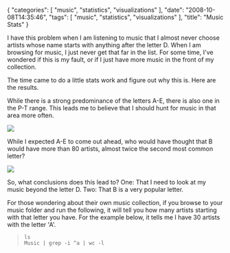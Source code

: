 {
    "categories": [
        "music", 
        "statistics", 
        "visualizations"
    ], 
    "date": "2008-10-08T14:35:46", 
    "tags": [
        "music", 
        "statistics", 
        "visualizations"
    ], 
    "title": "Music Stats"
}

I have this problem when I am listening to music that I almost never choose artists whose name starts with anything after the letter D. When I am browsing for music, I just never get that far in the list. For some time, I've wondered if this is my fault, or if I just have more music in the front of my collection.

The time came to do a little stats work and figure out why this is. Here are the results.

While there is a strong predominance of the letters A-E, there is also one in the P-T range. This leads me to believe that I should hunt for music in that area more often.

<img src="http://www.michaeljaylissner.com/files/images/Number%20of%20Occurances%20Pentads-img1.png">

While I expected A-E to come out ahead, who would have thought that B would have more than 80 artists, almost twice the second most common letter? 

<img src="http://www.michaeljaylissner.com/files/images/Number%20of%20Occurances%20Pentads-img2.png">


So, what conclusions does this lead to? One: That I need to look at my music beyond the letter D. Two: That B is a very popular letter.

For those wondering about their own music collection, if you browse to your music folder and run the following, it will tell you how many artists starting with that letter you have. For the example below, it tells me I have 30 artists with the letter 'A'.<blockquote><code>ls Music | grep -i ^a | wc -l</code></blockquote><!--break-->